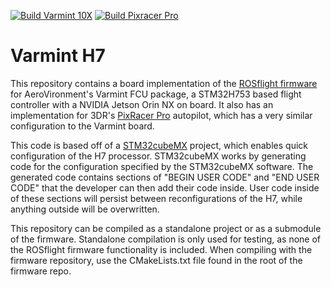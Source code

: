 [![Build Varmint 10X](https://github.com/rosflight/varmint_h7/actions/workflows/build_varmint_10X.yml/badge.svg)](https://github.com/rosflight/varmint_h7/actions/workflows/build_varmint_10X.yml) [![Build Pixracer Pro](https://github.com/rosflight/varmint_h7/actions/workflows/build_pixracer_pro.yml/badge.svg)](https://github.com/rosflight/varmint_h7/actions/workflows/build_pixracer_pro.yml)

# Varmint H7

This repository contains a board implementation of the [ROSflight firmware](https://github.com/rosflight/rosflight_firmware) for AeroVironment's Varmint FCU package, a STM32H753 based flight controller with a NVIDIA Jetson Orin NX on board. It also has an implementation for 3DR's [PixRacer Pro](https://docs.3dr.com/autopilots/pixracer-pro/#downloads) autopilot, which has a very similar configuration to the Varmint board.

This code is based off of a [STM32cubeMX](https://www.st.com/en/development-tools/stm32cubemx.html) project, which enables quick configuration of the H7 processor. STM32cubeMX works by generating code for the configuration specified by the STM32cubeMX software. The generated code contains sections of "BEGIN USER CODE" and "END USER CODE" that the developer can then add their code inside. User code inside of these sections will persist between reconfigurations of the H7, while anything outside will be overwritten.

This repository can be compiled as a standalone project or as a submodule of the firmware. Standalone compilation is only used for testing, as none of the ROSflight firmware functionality is included. When compiling with the firmware repository, use the CMakeLists.txt file found in the root of the firmware repo.
